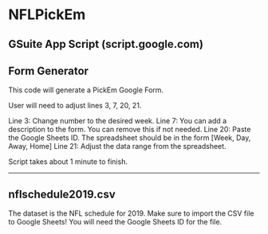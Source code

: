 # NFLPickEm
GSuite App Script (script.google.com)
--------------
Form Generator
--------------
This code will generate a PickEm Google Form.

User will need to adjust lines 3, 7, 20, 21.

Line 3: Change number to the desired week.
Line 7: You can add a description to the form. You can remove this if not needed.
Line 20: Paste the Google Sheets ID. The spreadsheet should be in the form [Week, Day, Away, Home]
Line 21: Adjust the data range from the spreadsheet.

Script takes about 1 minute to finish.

-------------------
nflschedule2019.csv
-------------------
The dataset is the NFL schedule for 2019.
Make sure to import the CSV file to Google Sheets! You will need the Google Sheets ID for the file.
